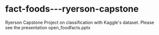 # fact-foods---ryerson-capstone
Ryerson Capstone Project on classification with Kaggle's dataset.
Please see the presentation open_foodfacts.pptx
